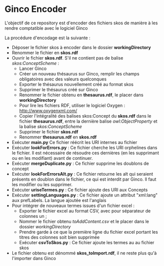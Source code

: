 # Ginco Encoder
L'objectif de ce repository est d'encoder des fichiers skos de manière à les rendre comptatible avec le logiciel Ginco

La procédure d'encodage est la suivante :
- Déposer le fichier skos à encoder dans le dossier **workingDirectory**
- Renommer le fichier en **skos.rdf**
- Ouvrir le fichier **skos.rdf**. S'il ne contient pas de balise *skos:ConceptScheme* :
    - Lancer Ginco
    - Créer un nouveau thésaurus sur Ginco, remplir les champs obligatoires avec des valeurs quelconques
    - Exporter le thésaurus nouvellement créé au format skos
    - Supprimer le thésaurus créé sur Ginco
    - Renommer le fichier obtenu en **thesaurus.rdf**, le placer dans **workingDirectory**
    - Pour lire les fichiers RDF, utiliser le logiciel Oxygen : http://www.oxygenxml.com/
    - Copier l'intégralité des balises skos:Concept du **skos.rdf** dans le fichier **thesaurus.rdf**, entre la dernière balise *owl:ObjectProperty* et la balise *skos:ConceptScheme*
    - Supprimer le fichier **skos.rdf**
    - Renommer **thesaurus.rdf** en **skos.rdf**
- Exécuter **main.py** Ce fichier réécrit les URI internes au fichier 
- Exécuter **lookForErrors.py** : Ce fichier cherche les URI orphelines dans le fichier. Il est nécessaire de résoudre ces dernières (en les supprimant ou en les modifiant) avant de continuer. 
- Exécuter **mergeDuplicate.py** : Ce fichier supprime les doublons de concept
- Exécuter **lookForErrorsAlt.py** : Ce fichier retourne les alt qui seraient présents en doublon dans le fichier, ce qui est interdit par Ginco. Il faut les modifier ou les supprimer.
- Exécuter **uriseTermes.py** : Ce fichier ajoute des URI aux Concepts
- Exécuter **settingLanguages.py** : Ce fichier ajoute un attribut "xml:lang" aux prefLabels. La langue ajoutée est l'anglais
- Pour intégrer de nouveaux termes issues d'un fichier excel :
    - Exporter le fichier excel au format CSV, avec pour séparateur de colonnes un ;
    - Nommer le fichier obtenu *toAddContent.csv* et le placer dans le dossier *workingDirectory*
    - Prendre garde à ce que la première ligne du fichier excel portant les titres des colonnes soit bien supprimée
    - Exécuter **csvToSkos.py** : Ce fichier ajoute les termes au au fichier skos
- Le fichier obtenu est dénommé **skos_toImport.rdf**, il ne reste plus qu'à l'importer dans Ginco